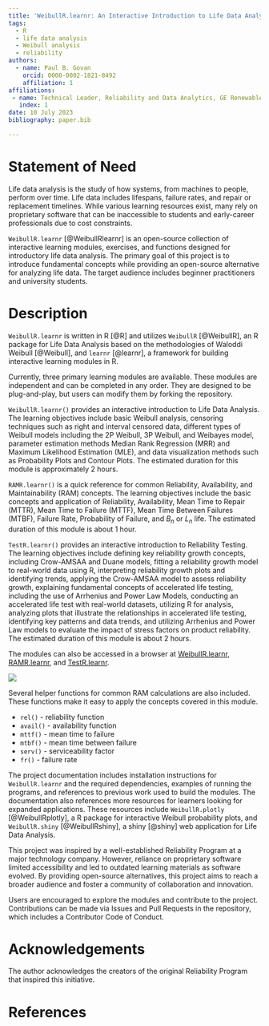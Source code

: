 ```yaml
---
title: 'WeibullR.learnr: An Interactive Introduction to Life Data Analysis'
tags:
  - R
  - life data analysis
  - Weibull analysis
  - reliability
authors:
  - name: Paul B. Govan
    orcid: 0000-0002-1821-8492
    affiliation: 1
affiliations:
 - name: Technical Leader, Reliability and Data Analytics, GE Renewable Energy
   index: 1
date: 10 July 2023
bibliography: paper.bib

---
```


# Statement of Need

Life data analysis is the study of how systems, from machines to people, perform over time. Life data includes lifespans, failure rates, and repair or replacement timelines. While various learning resources exist, many rely on proprietary software that can be inaccessible to students and early-career professionals due to cost constraints.

`WeibullR.learnr` [@WeibullRlearnr] is an open-source collection of interactive learning modules, exercises, and functions designed for introductory life data analysis. The primary goal of this project is to introduce fundamental concepts while providing an open-source alternative for analyzing life data. The target audience includes beginner practitioners and university students.

# Description

`WeibullR.learnr` is written in R [@R] and utilizes `WeibullR` [@WeibullR], an R package for Life Data Analysis based on the methodologies of Waloddi Weibull [@Weibull], and `learnr` [@learnr], a framework for building interactive learning modules in R.

Currently, three primary learning modules are available. These modules are independent and can be completed in any order. They are designed to be plug-and-play, but users can modify them by forking the repository.

`WeibullR.learnr()` provides an interactive introduction to Life Data Analysis. The learning objectives include basic Weibull analysis, censoring techniques such as right and interval censored data, different types of Weibull models including the 2P Weibull, 3P Weibull, and Weibayes model, parameter estimation methods Median Rank Regression (MRR) and Maximum Likelihood Estimation (MLE), and data visualization methods such as Probability Plots and Contour Plots. The estimated duration for this module is approximately 2 hours. 

`RAMR.learnr()` is a quick reference for common Reliability, Availability, and Maintainability (RAM) concepts. The learning objectives include the basic concepts and application of Reliability, Availability, Mean Time to Repair (MTTR), Mean Time to Failure (MTTF), Mean Time Between Failures (MTBF), Failure Rate, Probability of Failure, and $B_n$ or $L_n$ life. The estimated duration of this module is about 1 hour.

`TestR.learnr()` provides an interactive introduction to Reliability Testing. The learning objectives include defining key reliability growth concepts, including Crow-AMSAA and Duane models, fitting a reliability growth model to real-world data using R, interpreting reliability growth plots and identifying trends, applying the Crow-AMSAA model to assess reliability growth, explaining fundamental concepts of accelerated life testing, including the use of Arrhenius and Power Law Models, conducting an accelerated life test with real-world datasets, utilizing R for analysis, analyzing plots that illustrate the relationships in accelerated life testing, identifying key patterns and data trends, and utilizing Arrhenius and Power Law models to evaluate the impact of stress factors on product reliability. The estimated duration of this module is about 2 hours.

The modules can also be accessed in a browser at [WeibullR.learnr](https://paulgovan.shinyapps.io/weibullrlearnr/),  [RAMR.learnr](https://paulgovan.shinyapps.io/ramrlearnr/), and [TestR.learnr](https://govan.shinyapps.io/TestRlearnr/).

![](https://github.com/paulgovan/WeibullR.learnr/blob/master/inst/paper/WeibullRlearnr.png?raw=true)<!-- -->

Several helper functions for common RAM calculations are also included. These functions make it easy to apply the concepts covered in this module.

* `rel()` - reliability function
* `avail()` - availability function
* `mttf()` - mean time to failure
* `mtbf()` - mean time between failure
* `serv()` - serviceability factor
* `fr()` - failure rate

The project documentation includes installation instructions for `WeibullR.learnr` and the required dependencies, examples of running the programs, and references to previous work used to build the modules. The documentation also references more resources for learners looking for expanded applications. These resources include `WeibullR.plotly` [@WeibullRplotly], a R package for interactive Weibull probability plots, and `WeibullR.shiny` [@WeibullRshiny], a shiny [@shiny] web application for Life Data Analysis.

This project was inspired by a well-established Reliability Program at a major technology company. However, reliance on proprietary software limited accessibility and led to outdated learning materials as software evolved. By providing open-source alternatives, this project aims to reach a broader audience and foster a community of collaboration and innovation.

Users are encouraged to explore the modules and contribute to the project. Contributions can be made via Issues and Pull Requests in the repository, which includes a Contributor Code of Conduct.

# Acknowledgements

The author acknowledges the creators of the original Reliability Program that inspired this initiative.

# References
